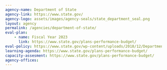 ```yaml
---
agency-name: Department of State
agency-link: https://www.state.gov/
agency-logo: assets/images/agency-seals/state_department_seal.png
layout: agency
permalink: /agencies/department-of-state/
eval-plan:
    - name: Fiscal Year 2023
      link: https://www.state.gov/plans-performance-budget/
eval-policy: https://www.state.gov/wp-content/uploads/2018/12/Department-of-State-Program-and-Project-Design-Monitoring-and-Evaluation-Policy.pdf
learning-agenda: https://www.state.gov/plans-performance-budget/
capacity-assesment: https://www.state.gov/plans-performance-budget/
agency-offices:
---
```

